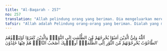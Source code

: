 ```yaml
---
title: "Al-Baqarah - 257"
no: 257
translation: "Allah pelindung orang yang beriman. Dia mengeluarkan mereka dari kegelapan kepada cahaya (iman). Dan orang-orang yang kafir, pelindung-pelindungnya adalah setan, yang mengeluarkan mereka dari cahaya kepada kegelapan. Mereka adalah penghuni neraka. Mereka kekal di dalamnya."
tafsir: "Allah adalah Pelindung orang-orang yang beriman. Dialah yang mengeluarkan mereka dari kekafiran kepada cahaya iman dan petunjuk. Sedang orang-orang kafir itu, pelindung-pelindungnya adalah setan yang mengeluarkan mereka dari cahaya iman kepada kegelapan kekafiran. Mereka adalah penghuni-penghuni neraka pada hari kemudian, dan mereka kekal di dalamnya selama-lamanya.\n\nApabila orang kafir itu pada suatu ketika mendapatkan sedikit cahaya petunjuk dan iman, maka setan segera berusaha untuk melenyapkannya, sehingga iman yang mulai bersemi itu menjadi sirna, dan mereka kembali kepada kegelapan.\n\nOleh sebab itu, iman yang telah tertanam dalam hati harus selalu dipelihara, dirawat dan dipupuk dengan baik sehingga ia terus berkembang dan bertambah kuat, dan setan-setan tidak akan dapat merusaknya lagi. Pupuk keimanan adalah: ibadah, amal saleh dan memperdalam ilmu pengetahuan dan ajaran-ajaran agama Islam."
---
```


اَللّٰهُ وَلِيُّ الَّذِيْنَ اٰمَنُوْا يُخْرِجُهُمْ مِّنَ الظُّلُمٰتِ اِلَى النُّوْرِۗ وَالَّذِيْنَ كَفَرُوْٓا اَوْلِيَاۤؤُهُمُ الطَّاغُوْتُ يُخْرِجُوْنَهُمْ مِّنَ النُّوْرِ اِلَى الظُّلُمٰتِۗ  اُولٰۤىِٕكَ اَصْحٰبُ النَّارِۚ هُمْ فِيْهَا خٰلِدُوْنَ ࣖ
